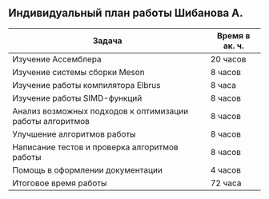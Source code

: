 ## Индивидуальный план работы Шибанова А.


| Задача                                       | Время в ак. ч. |
|----------------------------------------------|----------------|
| Изучение Ассемблера                                | 20 часов        |
| Изучение системы сборки Meson                  | 8 часов        |
| Изучение работы компилятора Elbrus | 8 часа         |
| Изучение работы SIMD-функций            | 8 часов        |
| Анализ возможных подходов к оптимизации работы алгоритмов  | 8 часов        |
| Улучшение алгоритмов работы                                   | 8 часов        |
| Написание тестов и проверка алгоритмов работы   | 8 часов        |
| Помощь в оформлении документации             | 4 часов        |
| Итоговое время работы                        | 72 часа       |

